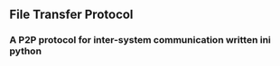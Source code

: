 ## File Transfer Protocol ##
### A P2P protocol for inter-system communication written ini python ###

